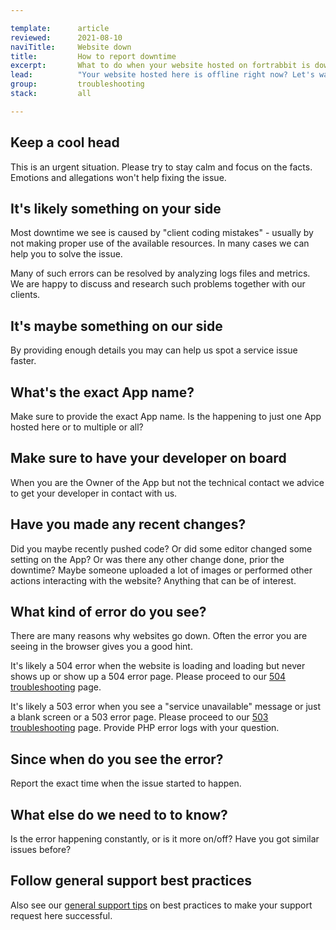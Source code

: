 ```yaml
---

template:      article
reviewed:      2021-08-10
naviTitle:     Website down
title:         How to report downtime
excerpt:       What to do when your website hosted on fortrabbit is down.
lead:          "Your website hosted here is offline right now? Let's waste no time and get it solved together in a professional manner. This article helps finding common issues when your website is down and also how to communicate professionally."
group:         troubleshooting
stack:         all

---
```



## Keep a cool head

This is an urgent situation. Please try to stay calm and focus on the facts. Emotions and allegations won't help fixing the issue.

## It's likely something on your side

Most downtime we see is caused by "client coding mistakes" - usually by not making proper use of the available resources. In many cases we can help you to solve the issue.

Many of such errors can be resolved by analyzing logs files and metrics. We are happy to discuss and research such problems together with our clients.

## It's maybe something on our side

By providing enough details you may can help us spot a service issue faster.

## What's the exact App name?

Make sure to provide the exact App name. Is the happening to just one App hosted here or to multiple or all?

## Make sure to have your developer on board

When you are the Owner of the App but not the technical contact we advice to get your developer in contact with us.

## Have you made any recent changes?

Did you maybe recently pushed code? Or did some editor changed some setting on the App? Or was there any other change done, prior the downtime? Maybe someone uploaded a lot of images or performed other actions interacting with the website? Anything that can be of interest.

## What kind of error do you see?

There are many reasons why websites go down. Often the error you are seeing in the browser gives you a good hint.

It's likely a 504 error when the website is loading and loading but never shows up or show up a 504 error page. Please proceed to our [504 troubleshooting](/504-errors) page.

It's likely a 503 error when you see a "service unavailable" message or just a blank screen or a 503 error page. Please proceed to our [503 troubleshooting](/503-errors) page. Provide PHP error logs with your question.

## Since when do you see the error?

Report the exact time when the issue started to happen.

## What else do we need to to know?

Is the error happening constantly, or is it more on/off? Have you got similar issues before?

## Follow general support best practices

Also see our [general support tips](support-tips) on best practices to make your support request here successful.